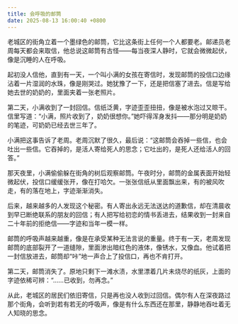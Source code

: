```yaml
---
title: 会呼吸的邮筒
date: 2025-08-13 16:00:40 +0800
---
```


老城区的街角立着一个墨绿色的邮筒，它比这条街上任何一个人都要老。邮递员老周每天都会来取信，他总说这邮筒有古怪——每当夜深人静时，它就会微微起伏，像是沉睡的人在呼吸。

起初没人信他，直到有一天，一个叫小满的女孩在寄信时，发现邮筒的投信口边缘沾着一片湿润的水珠，像是刚哭过。她犹豫了一下，还是把信塞了进去。信是写给她去世的奶奶的，里面夹着一张老照片。

第二天，小满收到了一封回信。信纸泛黄，字迹歪歪扭扭，像是被水泡过又晾干。信里写道：“小满，照片收到了，奶奶很想你。”她吓得浑身发抖——那分明是奶奶的笔迹，可奶奶已经去世三年了。

小满把这事告诉了老周。老周沉默了很久，最后说：“这邮筒会吞掉一些信，也会吐出一些信。它吞掉的，是活人寄给死人的思念；它吐出的，是死人还给活人的回答。”

那天夜里，小满偷偷躲在街角的树后观察邮筒。午夜时分，邮筒的金属表面开始轻微起伏，投信口缓缓张开，像在打哈欠。一张张信纸从里面飘出来，有的被风吹走，有的落在地上，字迹渐渐消失。

后来，越来越多的人发现这个秘密。有人寄出永远无法送达的道歉信，却在清晨收到早已断绝联系的朋友的回信；有人把写给初恋的情书丢进去，结果收到一封来自二十年前的拒绝信——字迹和当年一模一样。

邮筒的呼吸声越来越重，像是在承受某种无法言说的重量。终于有一天，老周发现邮筒的底部裂开了一道缝隙，里面渗出暗红色的液体，像锈水，又像血。他试着把一封信放进去，邮筒却“咔”地一声合上了投信口，再也不肯打开。

第二天，邮筒消失了。原地只剩下一滩水渍，水里漂着几片未烧尽的纸灰，上面的字迹依稀可辨：“……已收到，勿再念。”

从此，老城区的居民们依旧寄信，只是再也没人收到过回信。偶尔有人在深夜路过那个街角，会听到若有若无的呼吸声，像是有什么东西还在那里，静静地吞吐着无人知晓的思念。
